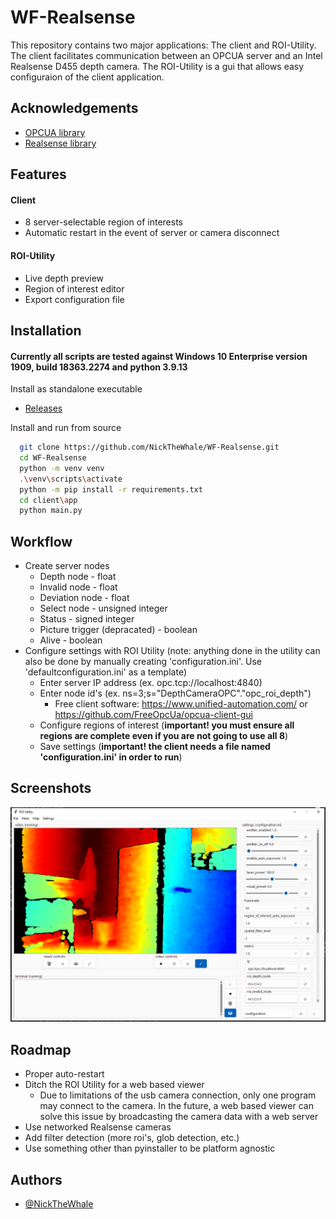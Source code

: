 
# WF-Realsense

This repository contains two major applications: The client and ROI-Utility. The client
facilitates communication between an OPCUA server and an Intel Realsense D455 depth 
camera. The ROI-Utility is a gui that allows easy configuraion of the client application. 

## Acknowledgements

 - [OPCUA library](https://github.com/FreeOpcUa/python-opcua.git)
 - [Realsense library](https://github.com/IntelRealSense/librealsense.git)


## Features
#### Client
- 8 server-selectable region of interests
- Automatic restart in the event of server or camera disconnect
#### ROI-Utility
- Live depth preview
- Region of interest editor
- Export configuration file


## Installation
#### Currently all scripts are tested against Windows 10 Enterprise version 1909, build 18363.2274 and python 3.9.13
Install as standalone executable 

- [Releases](https://github.com/NickTheWhale/WF-Realsense/releases)

Install and run from source
```bash
  git clone https://github.com/NickTheWhale/WF-Realsense.git
  cd WF-Realsense
  python -m venv venv
  .\venv\scripts\activate
  python -m pip install -r requirements.txt
  cd client\app
  python main.py
```
    
## Workflow
- Create server nodes
  - Depth node - float
  - Invalid node - float
  - Deviation node - float
  - Select node - unsigned integer
  - Status - signed integer
  - Picture trigger (depracated) - boolean
  - Alive - boolean
- Configure settings with ROI Utility (note: anything done in the utility can also be done by manually creating 'configuration.ini'. Use 'defaultconfiguration.ini' as a template)
  - Enter server IP address (ex. opc.tcp://localhost:4840)
  - Enter node id's (ex. ns=3;s="DepthCameraOPC"."opc_roi_depth")
    - Free client software: https://www.unified-automation.com/ or https://github.com/FreeOpcUa/opcua-client-gui
  - Configure regions of interest (**important! you must ensure all regions are complete even if you are not going to use all 8**)
  - Save settings (**important! the client needs a file named 'configuration.ini' in order to run**)

## Screenshots

![Utility](fullscreen.jpg)

## Roadmap

- Proper auto-restart
- Ditch the ROI Utility for a web based viewer
  - Due to limitations of the usb camera connection, only one program may connect to the camera. In the future, a web based viewer can solve this issue by broadcasting the camera data with a web server
- Use networked Realsense cameras
- Add filter detection (more roi's, glob detection, etc.)
- Use something other than pyinstaller to be platform agnostic

## Authors

- [@NickTheWhale](https://github.com/NickTheWhale)
